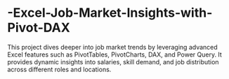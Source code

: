 # -Excel-Job-Market-Insights-with-Pivot-DAX
This project dives deeper into job market trends by leveraging advanced Excel features such as PivotTables, PivotCharts, DAX, and Power Query. It provides dynamic insights into salaries, skill demand, and job distribution across different roles and locations.

